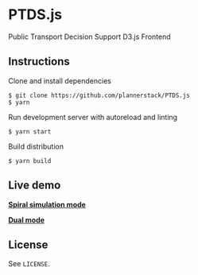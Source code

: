 # PTDS.js
Public Transport Decision Support D3.js Frontend

## Instructions
Clone and install dependencies

    $ git clone https://github.com/plannerstack/PTDS.js
    $ yarn

Run development server with autoreload and linting

    $ yarn start

Build distribution

    $ yarn build

## Live demo
[**Spiral simulation mode**](https://plannerstack-ptds.netlify.com/?mode=spiralSimulation)

[**Dual mode**](https://plannerstack-ptds.netlify.com/?mode=dual)

## License
See `LICENSE`.

